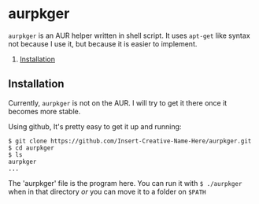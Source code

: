 # aurpkger

`aurpkger` is an AUR helper written in shell script. It uses `apt-get` like
syntax not because I use it, but because it is easier to implement.

1. [Installation](#installation)

## Installation

Currently, `aurpkger` is not on the AUR. I will try to get it there once it
becomes more stable.

Using github, It's pretty easy to get it up and running:

```shell
$ git clone https://github.com/Insert-Creative-Name-Here/aurpkger.git
$ cd aurpkger
$ ls
aurpkger
...
```

The 'aurpkger' file is the program here. You can run it with `$ ./aurpkger` when
in that directory *or* you can move it to a folder on `$PATH`
